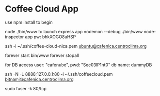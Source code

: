 # Coffee Cloud App

use npm install to begin

node ./bin/www to launch express app
nodemon --debug ./bin/www
node-inspector
app pw: bhkXOGO8uHSP

ssh -i ~/.ssh/coffee-cloud-nica.pem ubuntu@cafenica.centroclima.org

forever start bin/www
forever stopall


for DB access
user: "cafenube",
pwd: "Sec03lP1nt0"
db name: dummyDB

ssh -N -L 8888:127.0.0.1:80 -i ~/.ssh/coffeecloud.pem bitnami@cafenica.centroclima.org


sudo fuser -k 80/tcp

